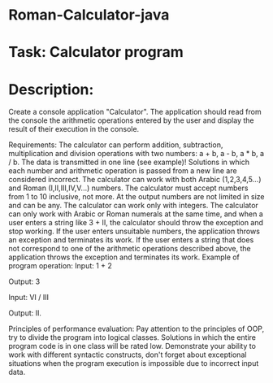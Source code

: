 # Roman-Calculator-java


# Task: Calculator program

# Description:
Create a console application "Calculator".
The application should read from the console the arithmetic operations entered by the user and display the result of their execution in the console.

Requirements:
The calculator can perform addition, subtraction, multiplication and division operations with two numbers: a + b, a - b, a * b, a / b. The data is transmitted in one line (see example)! Solutions in which each number and arithmetic operation is passed from a new line are considered incorrect.
The calculator can work with both Arabic (1,2,3,4,5...) and Roman (I,II,III,IV,V...) numbers.
The calculator must accept numbers from 1 to 10 inclusive, not more. At the output numbers are not limited in size and can be any.
The calculator can work only with integers.
The calculator can only work with Arabic or Roman numerals at the same time, and when a user enters a string like 3 + II, the calculator should throw the exception and stop working.
If the user enters unsuitable numbers, the application throws an exception and terminates its work.
If the user enters a string that does not correspond to one of the arithmetic operations described above, the application throws the exception and terminates its work.
Example of program operation:
Input:
1 + 2

Output:
3

Input:
VI / III

Output:
II.

Principles of performance evaluation:
Pay attention to the principles of OOP, try to divide the program into logical classes. Solutions in which the entire program code is in one class will be rated low. Demonstrate your ability to work with different syntactic constructs, don't forget about exceptional situations when the program execution is impossible due to incorrect input data.


